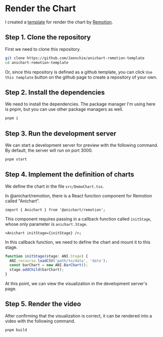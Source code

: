 # Render the Chart

I created a [template](https://github.com/Jannchie/anichart-remotion-template) for render the chart by [Remotion](https://www.remotion.dev/).

## Step 1. Clone the repository

First we need to clone this repository.

``` bash
git clone https://github.com/Jannchie/anichart-remotion-template
cd anichart-remotion-template
```

Or, since this repository is defined as a github template, you can click `Use this template` button on the github page to create a repository of your own.

## Step 2. Install the dependencies

We need to install the dependencies. The package manager I'm using here is pnpm, but you can use other package managers as well.

``` bash
pnpm i
```

## Step 3. Run the development server

We can start a development server for preview with the following command. By default, the server will run on port 3000.

``` bash
pnpm start
```

## Step 4. Implement the definition of charts

We define the chart in the file `src/DemoChart.tsx`.

In @anichart/remotion, there is a React function component for Remotion called "Anichart".

``` tsx
import { Anichart } from '@anichart/remotion';
```

This component requires passing in a callback function called `initStage`, whose only parameter is `anichart.Stage`.

``` tsx
<Anichart initStage={initStage} />;
```

In this callback function, we need to define the chart and mount it to this stage.

``` ts
function initStage(stage: ANI.Stage) {
  ANI.recourse.loadCSV('path/to/data', 'data');
  const barChart = new ANI.BarChart();
  stage.addChild(barChart);
}
```

At this point, we can view the visualization in the development server's page.

## Step 5. Render the video

After confirming that the visualization is correct, it can be rendered into a video with the following command.

``` bash
pnpm build
```
